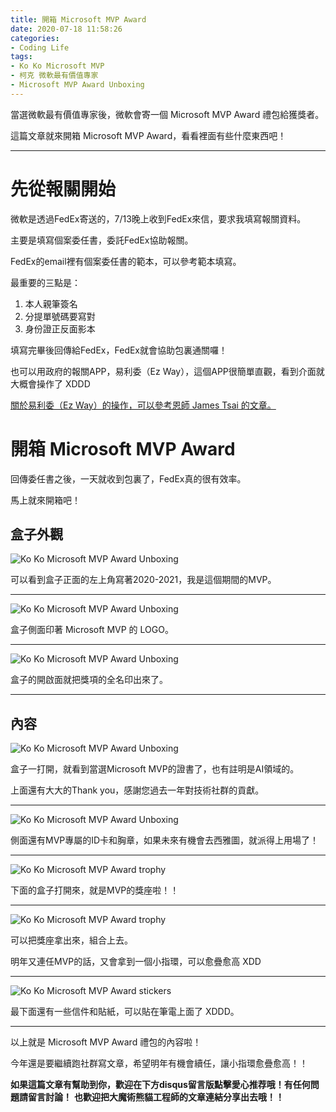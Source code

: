 ```yaml
---
title: 開箱 Microsoft MVP Award 
date: 2020-07-18 11:58:26
categories:
- Coding Life
tags:
- Ko Ko Microsoft MVP
- 柯克 微軟最有價值專家
- Microsoft MVP Award Unboxing
---
```


當選微軟最有價值專家後，微軟會寄一個 Microsoft MVP Award 禮包給獲獎者。

這篇文章就來開箱 Microsoft MVP Award，看看裡面有些什麼東西吧！

<!-- more -->
---

# 先從報關開始

微軟是透過FedEx寄送的，7/13晚上收到FedEx來信，要求我填寫報關資料。

主要是填寫個案委任書，委託FedEx協助報關。

FedEx的email裡有個案委任書的範本，可以參考範本填寫。

最重要的三點是：
1. 本人親筆簽名
2. 分提單號碼要寫對
3. 身份證正反面影本

填寫完畢後回傳給FedEx，FedEx就會協助包裏通關囉！


也可以用政府的報關APP，易利委（Ez Way），這個APP很簡單直觀，看到介面就大概會操作了 XDDD

[關於易利委（Ez Way）的操作，可以參考恩師 James Tsai 的文章。](https://dotblogs.com.tw/jamestsai/2020/07/21/Transportation-for-Gift-Import-by-EZWay-App)

# 開箱 Microsoft MVP Award

回傳委任書之後，一天就收到包裏了，FedEx真的很有效率。

馬上就來開箱吧！

## 盒子外觀

![Ko Ko Microsoft MVP Award Unboxing](https://magic-panda-engineer.s3-ap-northeast-1.amazonaws.com/blog-img/20200718-koko-microsoft-mvp-kit-box1.jpg)

可以看到盒子正面的左上角寫著2020-2021，我是這個期間的MVP。

---

![Ko Ko Microsoft MVP Award Unboxing](https://magic-panda-engineer.s3-ap-northeast-1.amazonaws.com/blog-img/20200718-koko-microsoft-mvp-kit-box2.jpg)

盒子側面印著 Microsoft MVP 的 LOGO。

---

![Ko Ko Microsoft MVP Award Unboxing](https://magic-panda-engineer.s3-ap-northeast-1.amazonaws.com/blog-img/20200718-koko-microsoft-mvp-kit-box3.jpg)

盒子的開啟面就把獎項的全名印出來了。

---

## 內容

![Ko Ko Microsoft MVP Award Unboxing](https://magic-panda-engineer.s3-ap-northeast-1.amazonaws.com/blog-img/20200718-koko-microsoft-mvp-kit-certification.jpg)

盒子一打開，就看到當選Microsoft MVP的證書了，也有註明是AI領域的。

上面還有大大的Thank you，感謝您過去一年對技術社群的貢獻。

---

![Ko Ko Microsoft MVP Award Unboxing](https://magic-panda-engineer.s3-ap-northeast-1.amazonaws.com/blog-img/20200718-koko-microsoft-mvp-kit-idcard.jpg)

側面還有MVP專屬的ID卡和胸章，如果未來有機會去西雅圖，就派得上用場了！

---

![Ko Ko Microsoft MVP Award trophy](https://magic-panda-engineer.s3-ap-northeast-1.amazonaws.com/blog-img/20200718-koko-microsoft-mvp-kit-trophy1.jpg)

下面的盒子打開來，就是MVP的獎座啦！！

---

![Ko Ko Microsoft MVP Award trophy](https://magic-panda-engineer.s3-ap-northeast-1.amazonaws.com/blog-img/20200718-koko-microsoft-mvp-kit-trophy2.jpg)

可以把獎座拿出來，組合上去。

明年又連任MVP的話，又會拿到一個小指環，可以愈疊愈高 XDD

---

![Ko Ko Microsoft MVP Award stickers](https://magic-panda-engineer.s3-ap-northeast-1.amazonaws.com/blog-img/20200718-koko-microsoft-mvp-kit-stickers.jpg)

最下面還有一些信件和貼紙，可以貼在筆電上面了 XDDD。

---

以上就是 Microsoft MVP Award 禮包的內容啦！

今年還是要繼續跑社群寫文章，希望明年有機會續任，讓小指環愈疊愈高！！




**如果這篇文章有幫助到你，歡迎在下方disqus留言版點擊愛心推荐哦！有任何問題請留言討論！**
**也歡迎把大魔術熊貓工程師的文章連結分享出去哦！！**